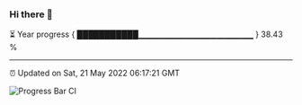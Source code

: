 ### Hi there 👋

⏳ Year progress { ███████████▁▁▁▁▁▁▁▁▁▁▁▁▁▁▁▁▁▁▁ } 38.43 %

---

⏰ Updated on Sat, 21 May 2022 06:17:21 GMT

![Progress Bar CI](https://github.com/liununu/liununu/workflows/Progress%20Bar%20CI/badge.svg)
